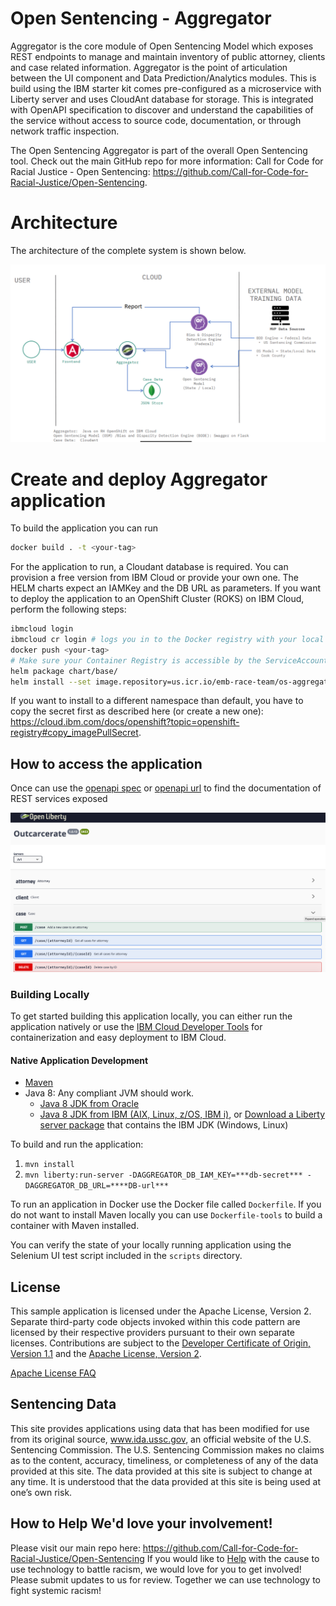 # Open Sentencing - Aggregator

Aggregator is the core module of Open Sentencing Model which exposes REST endpoints to manage and maintain inventory of public attorney, clients and case related information. Aggregator is the point of articulation between the UI component and Data Prediction/Analytics modules. This is build using the IBM starter kit comes pre-configured as a microservice with Liberty server and uses CloudAnt database for storage. This is integrated with OpenAPI specification to discover and understand the capabilities of the service without access to source code, documentation, or through network traffic inspection.

The Open Sentencing Aggregator is part of the overall Open Sentencing tool.  Check out the main GitHub repo for more information: 
Call for Code for Racial Justice - Open Sentencing:  https://github.com/Call-for-Code-for-Racial-Justice/Open-Sentencing.

# Architecture
The architecture of the complete system is shown below.  

![Architecture Digaram](images/architecture.png)

# Create and deploy Aggregator application

To build the application you can run
```bash
docker build . -t <your-tag>
```
For the application to run, a Cloudant database is required. You can provision a free version from IBM Cloud or provide your own one. The HELM charts expect an IAMKey and the DB URL as parameters.
If you want to deploy the application to an OpenShift Cluster (ROKS) on IBM Cloud, perform the following steps:
```bash
ibmcloud login
ibmcloud cr login # logs you in to the Docker registry with your local Docker CLI
docker push <your-tag>
# Make sure your Container Registry is accessible by the ServiceAccount you are using, the default namespace and default ServiceAccount in an ROKS cluster are already integrated by default with the IBM Container Registry in your cloud account
helm package chart/base/
helm install --set image.repository=us.icr.io/emb-race-team/os-aggregator --set image.tag=helm-01 --set db.iamkey=<your-iam-key> --set db.url=https://<your-db-instance> aggregator os-aggregator-1.1.4.tgz --namespace deploy-test
```

If you want to install to a different namespace than default, you have to copy the secret first as described here (or create a new one): https://cloud.ibm.com/docs/openshift?topic=openshift-registry#copy_imagePullSecret.

## How to access the application

Once can use the [openapi spec](src/main/webapp/META-INF/openapi.yaml) or [openapi url](http://localhost:8090/openapi/ui/) to find the documentation of REST services exposed

![OpenAPI Specification](images/openapi.png)

### Building Locally

To get started building this application locally, you can either run the application natively or use the [IBM Cloud Developer Tools](https://cloud.ibm.com/docs/cli?topic=cloud-cli-getting-started) for containerization and easy deployment to IBM Cloud.

#### Native Application Development

* [Maven](https://maven.apache.org/install.html)
* Java 8: Any compliant JVM should work.
  * [Java 8 JDK from Oracle](http://www.oracle.com/technetwork/java/javase/downloads/index.html)
  * [Java 8 JDK from IBM (AIX, Linux, z/OS, IBM i)](http://www.ibm.com/developerworks/java/jdk/),
    or [Download a Liberty server package](https://developer.ibm.com/assets/wasdev/#filter/assetTypeFilters=PRODUCT)
    that contains the IBM JDK (Windows, Linux)

To build and run the application:
1. `mvn install`
1. `mvn liberty:run-server -DAGGREGATOR_DB_IAM_KEY=***db-secret*** -DAGGREGATOR_DB_URL=****DB-url***`

To run an application in Docker use the Docker file called `Dockerfile`. If you do not want to install Maven locally you can use `Dockerfile-tools` to build a container with Maven installed.

You can verify the state of your locally running application using the Selenium UI test script included in the `scripts` directory.

## License

This sample application is licensed under the Apache License, Version 2. Separate third-party code objects invoked within this code pattern are licensed by their respective providers pursuant to their own separate licenses. Contributions are subject to the [Developer Certificate of Origin, Version 1.1](https://developercertificate.org/) and the [Apache License, Version 2](https://www.apache.org/licenses/LICENSE-2.0.txt).

[Apache License FAQ](https://www.apache.org/foundation/license-faq.html#WhatDoesItMEAN)

## Sentencing Data

This site provides applications using data that has been modified for use from its original source, www.ida.ussc.gov, an official website of the U.S. Sentencing Commission. The U.S. Sentencing Commission makes no claims as to the content, accuracy, timeliness, or completeness of any of the data provided at this site. The data provided at this site is subject to change at any time. It is understood that the data provided at this site is being used at one’s own risk.

## How to Help  **We'd love your involvement!**
Please visit our main repo here: https://github.com/Call-for-Code-for-Racial-Justice/Open-Sentencing
If you would like to [Help](https://developer.ibm.com/callforcode/racial-justice/) with the cause to use technology to battle racism, we would love for you to get involved!  Please submit updates to us for review. Together we can use technology to fight systemic racism!
